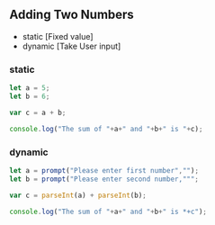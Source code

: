 ## Adding Two Numbers

 - static [Fixed value]
 - dynamic [Take User input]

### static 
```js
let a = 5;
let b = 6;

var c = a + b;

console.log("The sum of "+a+" and "+b+" is "+c);
```

### dynamic
```js
let a = prompt("Please enter first number","");
let b = prompt("Please enter second number,""";

var c = parseInt(a) + parseInt(b);

console.log("The sum of "+a+" and "+b+" is *+c");
```
